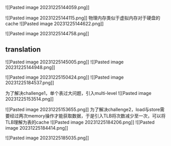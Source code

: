 ![[Pasted image 20231225144059.png]]

![[Pasted image 20231225144115.png]]
物理内存类似于虚拟内存对于硬盘的cache
![[Pasted image 20231225144622.png]]

![[Pasted image 20231225144758.png]]
## translation
![[Pasted image 20231225145005.png]]
![[Pasted image 20231225144948.png]]

![[Pasted image 20231225150424.png]]
![[Pasted image 20231225184537.png]]

为了解决challenge1，单个表过大问题，引入multi-level
![[Pasted image 20231225153514.png]]

![[Pasted image 20231225153655.png]]
为了解决challenge2，load与store需要经过两次memory操作才能获取数据，于是引入TLB将次数减少至一次，可以将TLB理解为表的cache
![[Pasted image 20231225184206.png]]
![[Pasted image 20231225184414.png]]

![[Pasted image 20231225185035.png]]